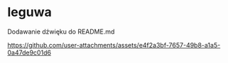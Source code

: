 # leguwa
Dodawanie dźwięku do README.md


https://github.com/user-attachments/assets/e4f2a3bf-7657-49b8-a1a5-0a47de9c01d6

